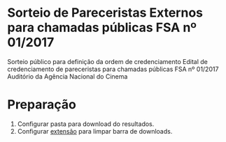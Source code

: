# Sorteio de Pareceristas Externos para chamadas públicas FSA nº 01/2017

Sorteio público para definição da ordem de credenciamento
Edital de credenciamento de pareceristas para chamadas públicas FSA nº 01/2017
Auditório da Agência Nacional do Cinema

# Preparação
1. Configurar pasta para download do resultados.
2. Configurar [extensão](http://bit.ly/2zMYd7Y) para limpar barra de downloads. 

